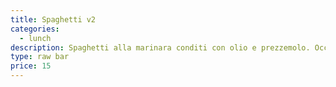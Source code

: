 ```yaml
---
title: Spaghetti v2
categories:
  - lunch
description: Spaghetti alla marinara conditi con olio e prezzemolo. Occhio!
type: raw bar
price: 15
---
```



